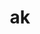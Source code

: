 ---
layout: dictionary_entry
title: ak
parent: Common Words
last_modified_date: 2021-10-20

see_also:
  - "akrat"
  - "unk"
transcriptions:
  - ˈæk
translations:
  - "yes"
  - "ok"
  - "(verb intensifier)"
etymology:
  Shortened from Billzonian [akrat](akrat)
examples:
  - bzo: "Ak."
    eng: "Yes."
  - bzo: "I **ak** rekog so!"
    eng: "I **do** remember that!"
  - bzo: "A nuklear baka mekh **ak** [beas](bea)."
    eng: "It *is*, **in fact**, a nuclear dog device."
---